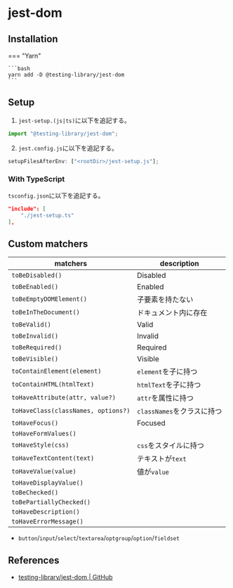 # jest-dom

## Installation

=== "Yarn"

    ```bash
    yarn add -D @testing-library/jest-dom
    ```

## Setup

1. `jest-setup.(js|ts)`に以下を追記する。

```ts
import "@testing-library/jest-dom";
```

2. `jest.config.js`に以下を追記する。

```js
setupFilesAfterEnv: ["<rootDir>/jest-setup.js"];
```

### With TypeScript

`tsconfig.json`に以下を追記する。

```json
"include": [
    "./jest-setup.ts"
],
```

## Custom matchers

| matchers                            | description                |
| ----------------------------------- | -------------------------- |
| `toBeDisabled()`                    | Disabled                   |
| `toBeEnabled()`                     | Enabled                    |
| `toBeEmptyDOMElement()`             | 子要素を持たない           |
| `toBeInTheDocument()`               | ドキュメント内に存在       |
| `toBeValid()`                       | Valid                      |
| `toBeInvalid()`                     | Invalid                    |
| `toBeRequired()`                    | Required                   |
| `toBeVisible()`                     | Visible                    |
| `toContainElement(element)`         | `element`を子に持つ        |
| `toContainHTML(htmlText)`           | `htmlText`を子に持つ       |
| `toHaveAttribute(attr, value?)`     | `attr`を属性に持つ         |
| `toHaveClass(classNames, options?)` | `classNames`をクラスに持つ |
| `toHaveFocus()`                     | Focused                    |
| `toHaveFormValues()`                |                            |
| `toHaveStyle(css)`                  | `css`をスタイルに持つ      |
| `toHaveTextContent(text)`           | テキストが`text`           |
| `toHaveValue(value)`                | 値が`value`                |
| `toHaveDisplayValue()`              |                            |
| `toBeChecked()`                     |                            |
| `toBePartiallyChecked()`            |                            |
| `toHaveDescription()`               |                            |
| `toHaveErrorMessage()`              |                            |

-   `button`/`input`/`select`/`textarea`/`optgroup`/`option`/`fieldset`

## References

-   [testing-library/jest-dom | GitHub](https://github.com/testing-library/jest-dom)
